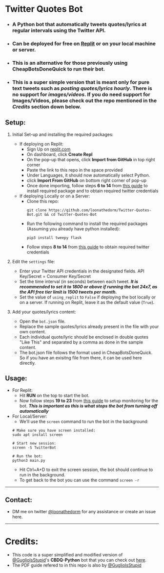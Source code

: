# Twitter Quotes Bot

* ### A Python bot that automatically tweets quotes/lyrics at regular intervals using the Twitter API.
* ### Can be deployed for free on [Replit](https://replit.com) or on your local machine or server.
* ### This is an alternative for those previously using CheapBotsDoneQuick to run their bot.
* ### This is a super simple version that is meant only for pure text tweets such as *posting quotes/lyrics hourly*. There is no support for *images/videos*. If you do need support for Images/Videos, please check out the repo mentioned in the *Credits* section down below.

## Setup:

1. Initial Set-up and installing the required packages:
   - If deploying on Replit:
     - Sign Up on [replit.com](https://replit.com)
     - On dashboard, click **Create Repl**
     - On the pop-up that opens, click **Import from GitHub** in top right corner
     - Paste the link to this repo in the space provided
     - Under Languages, it should now automatically select Python.
     - click **Import From GitHub** on bottom right corner of pop-up
     - Once done importing, follow steps **6 to 14** from [this guide](https://github.com/loonathedorm/Twitter-Quotes-Bot/blob/main/CBDQ-like%20Python%20Bot%20Hosting.pdf) to install required package and to obtain required twitter credentials
   - If deploying Locally or on a Server:
     - Clone this repo:
       ```
       git clone https://github.com/loonathedorm/Twitter-Quotes-Bot.git && cd Twitter-Quotes-Bot
       ```
     - Run the following command to install the required packages (Assuming you already have python installed):
       ```
       pip3 install tweepy flask
       ```
     - Follow steps **8 to 14** from [this guide](https://github.com/loonathedorm/Twitter-Quotes-Bot/blob/main/CBDQ-like%20Python%20Bot%20Hosting.pdf) to obtain required twitter credentials
2. Edit the `settings` file:
   - Enter your Twitter API credentials in the designated fields. API Key/Secret = Consumer Key/Secret
   - Set the time interval (in seconds) between each tweet. ***It is recommended to set it to 1800 or above if running the bot 24x7, as the API free tier limit is 1500 tweets per month.***
   - Set the value of `using_replit` to `False` if deploying the bot locally or on a server. If running on Replit, leave it as the default value (`True`).

3. Add your quotes/lyrics content:
   - Open the `bot.json` file.
   - Replace the sample quotes/lyrics already present in the file with your own content.
   - Each individual quote/lyric should be enclosed in double quotes "Like This" and separated by a comma as done in the sample content.
   - The bot.json file follows the format used in CheapBotsDoneQuick. So if you have an exisitng file from there, it can be used here directly.

## Usage:

- For Replit:
    - Hit **RUN** on the top to start the bot.
    - Now follow steps **19 to 23** from [this guide](https://github.com/loonathedorm/Twitter-Quotes-Bot/blob/main/CBDQ-like%20Python%20Bot%20Hosting.pdf) to setup monitoring for the bot. ***This is important as this is what stops the bot from turning off automatically***
- For Local/Server:
    - We'll use the `screen` command to run the bot in the background:
    ```shell
    # Make sure you have screen installed:
    sudo apt install screen

    # Start new session:
    screen -S TwitterBot

    # Run the bot:
    python3 main.py
    ```
    - Hit Ctrl+A+D to exit the screen session, the bot should continue to run in the background.
    - To get back to the bot you can use the command ```screen -r```
---

## Contact: 
- DM me on twitter [@loonathedorm](https://twitter.com/loonathedorm) for any assistance or create an issue here.

---

# Credits:
- This code is a super simplified and modified version of [@GuglioIsStupid](https://github.com/GuglioIsStupid/)'s **CBDQ-Python** bot that you can check out [here](https://github.com/GuglioIsStupid/CBDQ-Python).
- The PDF guide refered to in this repo is also by [@GuglioIsStupid](https://github.com/GuglioIsStupid/)
